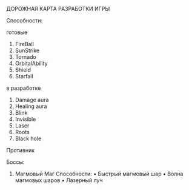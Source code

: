 ДОРОЖНАЯ КАРТА РАЗРАБОТКИ ИГРЫ

Способности:
  
  готовые
1. FireBall
2. SunStrike
3. Tornado
4. OrbitalAbility
5. Shield
6. Starfall
  
  в разработке
1. Damage aura
2. Healing aura
3. Blink
4. Invisible
5. Laser
6. Roots
7. Black hole


Противник

Боссы:
1.	Магмовый Маг
Способности:
  •	Быстрый магмовый шар
  •	Волна магмовых шаров
  •	Лазерный луч


